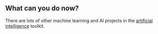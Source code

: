 ## What can you do now?

There are lots of other machine learning and AI projects in the [artificial intelligence](https://projects.raspberrypi.org/en/pathways/artificial-intelligence) toolkit.


